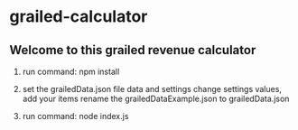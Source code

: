 # grailed-calculator

## Welcome to this grailed revenue calculator

1. run command: npm install

2. set the grailedData.json file data and settings
change settings values, add your items
rename the grailedDataExample.json to grailedData.json

3. run command: node index.js
